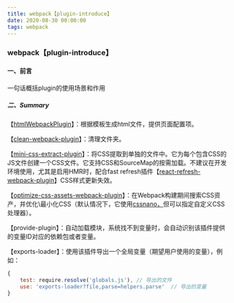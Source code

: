 ```yaml
---
title: webpack【plugin-introduce】
date: 2020-08-30 00:00:00
tags: webpack
---
```


### webpack【plugin-introduce】

#### 一、前言

一句话概括plugin的使用场景和作用

##### 二、Summary

【[htmlWebpackPlugin](https://www.npmjs.com/package/html-webpack-plugin)】：根据模板生成html文件，提供页面配置项。

【[clean-webpack-plugin](https://www.npmjs.com/package/clean-webpack-plugin)】：清理文件夹。

【[mini-css-extract-plugin](https://www.npmjs.com/package/mini-css-extract-plugin#extracting-css-based-on-entry)】：将CSS提取到单独的文件中。它为每个包含CSS的JS文件创建一个CSS文件。它支持CSS和SourceMap的按需加载。不建议在开发环境使用，尤其是启用HMR时，配合fast refresh插件【[react-refresh-webpack-plugin](https://www.npmjs.com/package/@pmmmwh/react-refresh-webpack-plugin)】CSS样式更新失效。

【[optimize-css-assets-webpack-plugin](https://www.npmjs.com/package/optimize-css-assets-webpack-plugin)】：在Webpack构建期间搜索CSS资产，并优化\最小化CSS（默认情况下，它使用[cssnano，](http://github.com/ben-eb/cssnano)但可以指定自定义CSS处理器）。

【provide-plugin】：自动加载模块，系统找不到变量时，会自动识别该插件提供的变量ID对应的依赖包或者变量。

【exports-loader】：使用该插件导出一个全局变量（期望用户使用的变量），例如：



```javascript
{
    test: require.resolve('globals.js'), // 导出的文件
    use: 'exports-loader?file,parse=helpers.parse'  // 导出的变量
}
```

